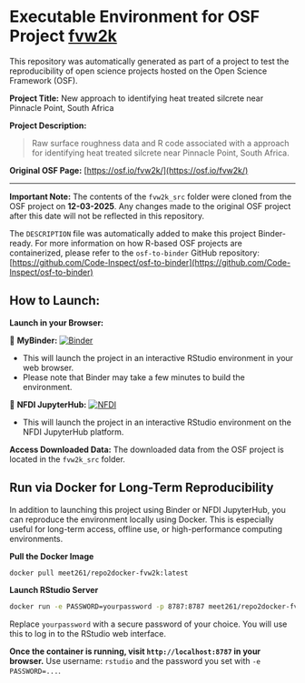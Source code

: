 # Executable Environment for OSF Project [fvw2k](https://osf.io/fvw2k/)

This repository was automatically generated as part of a project to test the reproducibility of open science projects hosted on the Open Science Framework (OSF).

**Project Title:** New approach to identifying heat treated silcrete near Pinnacle Point, South Africa

**Project Description:**
> Raw surface roughness data and R code associated with a approach for identifying heat treated silcrete near Pinnacle Point, South Africa.

**Original OSF Page:** [https://osf.io/fvw2k/](https://osf.io/fvw2k/)

---

**Important Note:** The contents of the `fvw2k_src` folder were cloned from the OSF project on **12-03-2025**. Any changes made to the original OSF project after this date will not be reflected in this repository.

The `DESCRIPTION` file was automatically added to make this project Binder-ready. For more information on how R-based OSF projects are containerized, please refer to the `osf-to-binder` GitHub repository: [https://github.com/Code-Inspect/osf-to-binder](https://github.com/Code-Inspect/osf-to-binder)

## How to Launch:

**Launch in your Browser:**

🚀 **MyBinder:** [![Binder](https://mybinder.org/badge_logo.svg)](https://mybinder.org/v2/gh/code-inspect-binder/osf_fvw2k/HEAD?urlpath=rstudio)

   * This will launch the project in an interactive RStudio environment in your web browser.
   * Please note that Binder may take a few minutes to build the environment.

🚀 **NFDI JupyterHub:** [![NFDI](https://nfdi-jupyter.de/images/nfdi_badge.svg)](https://hub.nfdi-jupyter.de/r2d/gh/code-inspect-binder/osf_fvw2k/HEAD?urlpath=rstudio)

   * This will launch the project in an interactive RStudio environment on the NFDI JupyterHub platform.

**Access Downloaded Data:**
The downloaded data from the OSF project is located in the `fvw2k_src` folder.

## Run via Docker for Long-Term Reproducibility

In addition to launching this project using Binder or NFDI JupyterHub, you can reproduce the environment locally using Docker. This is especially useful for long-term access, offline use, or high-performance computing environments.

**Pull the Docker Image**

```bash
docker pull meet261/repo2docker-fvw2k:latest
```

**Launch RStudio Server**

```bash
docker run -e PASSWORD=yourpassword -p 8787:8787 meet261/repo2docker-fvw2k
```
Replace `yourpassword` with a secure password of your choice. You will use this to log in to the RStudio web interface.

**Once the container is running, visit `http://localhost:8787` in your browser.**
Use username: `rstudio` and the password you set with `-e PASSWORD=...`.
